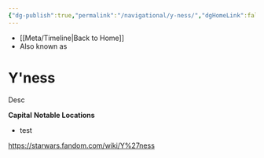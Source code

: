 ```yaml
---
{"dg-publish":true,"permalink":"/navigational/y-ness/","dgHomeLink":false}
---
```


- [[Meta/Timeline\|Back to Home]]
- Also known as 

# Y'ness
Desc

**Capital**
**Notable Locations**
- test

https://starwars.fandom.com/wiki/Y%27ness

